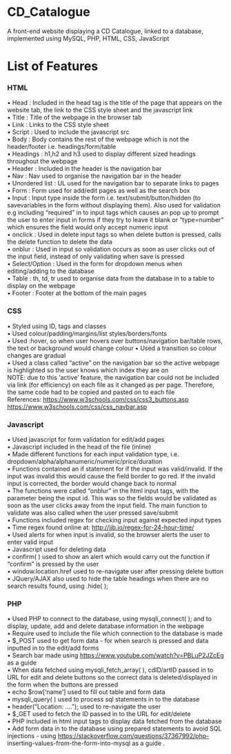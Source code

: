 # CD_Catalogue
A front-end website displaying a CD Catalogue, linked to a database, implemented using MySQL, PHP, HTML, CSS, JavaScript

# List of Features 

### HTML
• Head : Included in the head tag is the title of the page that appears on the website tab, the link to the CSS style sheet and the javascript link\
• Title : Title of the webpage in the browser tab\
• Link : Links to the CSS style sheet\
• Script : Used to include the javascript src\
• Body : Body contains the rest of the webpage which is not the header/footer i.e. headings/form/table\
• Headings : h1,h2 and h3 used to display different sized headings throughout the webpage\
• Header : Included in the header is the navigation bar\
• Nav : Nav used to organise the navigation bar in the header\
• Unordered list : UL used for the navigation bar to separate links to pages\
• Form : Form used for add/edit pages as well as the search box\
• Input : Input type inside the form i.e. text/submit/button/hidden (to savevariables in the form without displaying them). Also used for validation e.g including “required” in to input tags which causes an pop up to prompt the user to enter input in forms if they try to leave it blank or “type=number” which ensures the field would only accept numeric input\
• onclick : Used in delete input tags so when delete button is pressed, calls the delete function to delete the data\
• onblur : Used in input so validation occurs as soon as user clicks out of the input field, instead of only validating when save is pressed\
• Select/Option : Used in the form for dropdown menus when editing/adding to the database\
• Table : th, td, tr used to organise data from the database in to a table to display on the webpage\
• Footer : Footer at the bottom of the main pages
                
 ### CSS
• Styled using ID, tags and classes\
• Used colour/padding/margins/list styles/borders/fonts\
• Used :hover, so when user hovers over buttons/navigation bar/table rows, the text or background would change colour
• Used a transition so colour changes are gradual\
• Used a class called “active” on the navigation bar so the active webpage is highlighted so the user knows which index they are on\
NOTE: due to this ‘active’ feature, the navigation bar could not be included via link (for efficiency) on each file as it changed as per page. Therefore, the same code had to be copied and pasted on to each file\
References: https://www.w3schools.com/css/css3_buttons.asp https://www.w3schools.com/css/css_navbar.asp

 ### Javascript
• Used javascript for form validation for edit/add pages\
• Javascript included in the head of the file (inline) \
• Made different functions for each input validation type, i.e. dropdown/alpha/alphanumeric/numeric/price/duration\
• Functions contained an if statement for if the input was valid/invalid. If the input was invalid this would cause the field border to go red. If the invalid input is corrected, the border would change back to normal\
• The functions were called “onblur” in the html input tags, with the parameter being the input id. This was so the fields would be validated as soon as the user clicks away from the input field. The main function to validate was also called when the user pressed save/submit\
• Functions included regex for checking input against expected input types\
• Time regex found online at: http://jjb.io/regex-for-24-hour-time/ \
• Used alerts for when input is invalid, so the browser alerts the user to enter valid input\
• Javascript used for deleting data\
• confirm( ) used to show an alert which would carry out the function if “confirm” is pressed by the user\
• window.location.href used to re-navigate user after pressing delete button\
• JQuery/AJAX also used to hide the table headings when there are no search results found, using .hide( );  

### PHP
• Used PHP to connect to the database, using mysqli_connect( ); and to display, update, add and delete database information in the webpage\
• Require used to include the file which connection to the database is made\
• $_POST used to get form data - for when search is pressed and data inputted in to the edit/add forms\
• Search bar made using https://www.youtube.com/watch?v=PBLuP2JZcEg as a guide\
• When data fetched using mysqli_fetch_array( ), cdID/artID passed in to URL for edit and delete buttons so the correct data is deleted/displayed in the form when the buttons are pressed\
• echo $row[‘name’] used to fill out table and form data\
• mysqli_query( ) used to process sql statements in to the database\
• header(“Location: ....”); used to re-navigate the user\
• $_GET used to fetch the ID passed in to the URL for edit/delete\
• PHP included in html input tags to display data fetched from the database\
• Add form data in to the database using prepared statements to avoid SQL injections - using https://stackoverflow.com/questions/37367992/php- inserting-values-from-the-form-into-mysql as a guide . 
